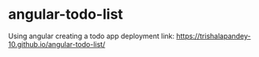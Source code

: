 # angular-todo-list
 Using angular creating a todo app
deployment link: https://trishalapandey-10.github.io/angular-todo-list/
